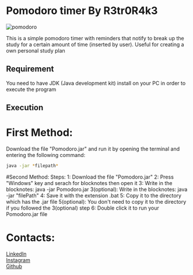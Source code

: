 # Pomodoro timer By R3tr0R4k3

![pomodoro](https://user-images.githubusercontent.com/94828984/231502396-62689983-928c-432f-bee1-ff64f723b864.png)

This is a simple pomodoro timer with reminders that notify to break up the study for a certain amount of time (inserted by user). Useful for creating a own personal
study plan

## Requirement

You need to have JDK (Java development kit) install on your PC in order to execute the program

## Execution
# First Method:
Download the file "Pomodoro.jar" and run it by opening the terminal and entering the following command:

```bash
java -jar *filepath*
```
#Second Method:
Steps:
1:            Download the file "Pomodoro.jar"
2:            Press "Windows" key and serach for blocknotes then open it
3:            Write in the blocknotes: java -jar Pomodoro.jar
3(optional):  Write in the blocknotes: java -jar "filePath"
4:            Save it with the extension .bat
5:            Copy it to the directory which has the .jar file
5(optional):  You don't need to copy it to the directory if you followed the 3(optional) step
6:            Double click it to run your Pomodoro.jar file

# Contacts:
[LinkedIn](https://www.linkedin.com/in/cesare-federico-sgaramella/)
<br>
[Instagram](https://www.instagram.com/fede_rake/)
<br>
[Github](https://github.com/R3tr0R4ke)
